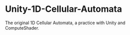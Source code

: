 # Unity-1D-Cellular-Automata
The original 1D Cellular Automata, a practice with Unity and ComputeShader.
